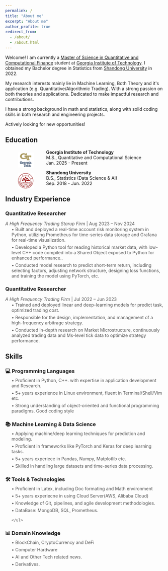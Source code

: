 ```yaml
---
permalink: /
title: "About me"
excerpt: "About me"
author_profile: true
redirect_from:
  - /about/
  - /about.html
---
```


Welcome! I am currently a [Master of Science in Quantitative and Computational Finance](https://qcf.gatech.edu) student at [Georgia Institute of Technology](https://www.gatech.edu). I obtained my Bachelor degree in Statistics from [Shandong University](https://en.sdu.edu.cn/) in 2022.

My research interests mainly lie in Machine Learning, Both Theory and it's application (e.g. Quantitative/Algorithmic Trading). With a strong passion on both theories and applications. Dedicated to make impactful research and contributions.

I have a strong background in math and statistics, along with solid coding skills in both research and engineering projects.

Actively looking for new opportunities!
## Education

<div>
  <img src="/images/gt_logo.png" style="float:left;margin-top:10px;" width="50" alt="markdown" hspace="40px">
  <p>
    <b>Georgia Institute of Technology</b><br/>
    M.S., Quantitative and Computational Science<br/>
    Jan. 2025 - Present<br/>
  </p>
</div>

<div>
  <img src="/images/logo3.png" style="float:left;margin-top:10px;" width="50" alt="markdown" hspace="40px">
  <p>
    <b>Shandong University</b><br/>
    B.S., Statistics (Data Science & AI)<br/>
    Sep. 2018 - Jun. 2022<br/>
  </p>
</div>

## Industry Experience
<div style="margin-bottom: 15px;">
  <h3 style="margin-bottom: 5px;">
    <b>Quantitative Researcher</b>
  </h3>
  <p style="font-size: 14px; color: #555; margin-bottom: 1px;">
    <i>A High Frequency Trading Starup Firm</i> | Aug 2023 – Nov 2024<br/>
  </p>
  <ul style="list-style-type: none; padding-left: 20px; font-size: 14px; color: #555; margin-top: 0;">
    <li style="margin-bottom: 6px;">• Built and deployed a real-time account risk monitoring system in Python, utilizing Prometheus for time-series data storage and Grafana for real-time visualization.</li>
    <li style="margin-bottom: 6px;">• Developed a Python tool for reading historical market data, with low-level C++ code compiled into a Shared Object exposed to Python for enhanced performance..</li>
    <li style="margin-bottom: 6px;">• Conducted model research to predict short-term return, including selecting factors, adjusting network structure, designing loss functions, and training the model using PyTorch, etc.</li>
  </ul>
</div>


<div style="margin-bottom: 15px;">
  <h3 style="margin-bottom: 5px;">
    <b>Quantitative Researcher</b>
  </h3>
  <p style="font-size: 14px; color: #555; margin-bottom: 1px;">
    <i>A High Frequency Trading Firm</i> | Jul 2022 – Jun 2023<br/>
  </p>
  <ul style="list-style-type: none; padding-left: 20px; font-size: 14px; color: #555; margin-top: 0;">
    <li style="margin-bottom: 6px;"> • Trained and deployed linear and deep-learning models for predict task, optimized trading cost.</li>
    <li style="margin-bottom: 6px;"> • Responsible for the design, implementation, and management of a high-frequency arbitrage strategy.</li>
    <li style="margin-bottom: 6px;">• Conducted in-depth research on Market Microstructure, continuously analyzed trading data and Ms-level tick data to optimize strategy performance.</li>
  </ul>
</div>
<!--
<div style="display:flex;justify-content:flex-start;">
  <img src="/images/logo1.jpg" style="float:left;object-fit:contain;" width="70" alt="markdown" hspace="30px">
  <p style="float:left;margin-top:10px;">
    <b>Shanghai AI Laboratory</b>, Software Engineer Intern<br/>
    Worked on <a href="https://opendatalab.com/home">OpenDataLab</a> platform<br/>
    Mar. 2022 - Aug. 2022<br/>
  </p>
</div> -->

<div style="margin-bottom: 30px;">
  <h2 style="margin-bottom: 15px;">Skills</h2>

  <!-- Skill 1 -->
  <div style="margin-bottom: 15px;">
    <h3 style="margin-bottom: 5px;">💻 Programming Languages</h3>
    <ul style="list-style-type: none; padding-left: 20px; font-size: 14px; color: #555; margin-top: 0;">
      <li style="margin-bottom: 6px;">• Proficient in Python, C++. with expertise in application development and Research.</li>
      <li style="margin-bottom: 6px;">• 5+ years experience in Linux environment, fluent in Terminal/Shell/Vim etc.</li>
      <li style="margin-bottom: 6px;">• Strong understanding of object-oriented and functional programming paradigms. Good coding style</li>
      <!-- <li style="margin-bottom: 6px;">• Basic knowledge of low-level computer architecture</li> -->
    </ul>
  </div>

  <!-- Skill 2 -->

  <!-- Skill 3 -->
  <div style="margin-bottom: 15px;">
    <h3 style="margin-bottom: 5px;">📚 Machine Learning & Data Science</h3>
    <ul style="list-style-type: none; padding-left: 20px; font-size: 14px; color: #555; margin-top: 0;">
      <li style="margin-bottom: 6px;">• Applying machine/deep learning techniques for prediction and modeling.</li>
      <li style="margin-bottom: 6px;">• Proficient in frameworks like PyTorch and Keras for deep learning tasks.</li>
      <li style="margin-bottom: 6px;">• 5+ years experiece in Pandas, Numpy, Matplotlib etc.</li>
      <li style="margin-bottom: 6px;">• Skilled in handling large datasets and time-series data processing.</li>
    </ul>
  </div>

  <!-- Skill 4 -->
  <div style="margin-bottom: 15px;">
    <h3 style="margin-bottom: 5px;">🛠️ Tools & Technologies</h3>
    <ul style="list-style-type: none; padding-left: 20px; font-size: 14px; color: #555; margin-top: 0;">
      <li style="margin-bottom: 6px;">• Proficient in Latex, including Doc formating and Math environment</li>
      <li style="margin-bottom: 6px;">• 5+ years experiecne in using Cloud Server(AWS, Alibaba Cloud) </li>
      <li style="margin-bottom: 6px;">• Knowledge of Git, pipelines, and agile development methodologies.</li>
      <li style="margin-bottom: 6px;">• DataBase: MongoDB, SQL, Prometheus.</li>

    </ul>
  </div>

<div style="margin-bottom: 15px;">
    <h3 style="margin-bottom: 5px;">📊 Domain Knowledge</h3>
    <ul style="list-style-type: none; padding-left: 20px; font-size: 14px; color: #555; margin-top: 0;">
      <li style="margin-bottom: 6px;">• BlockChain, CryptoCurrency and DeFi</li>
      <li style="margin-bottom: 6px;">• Computer Hardware</li>
      <li style="margin-bottom: 6px;">• AI and Other Tech related news.</li>
      <li style="margin-bottom: 6px;">• Derivatives.</li>
    </ul>
  </div>
</div>
<!--
### Python
  - Data Science
  - Data

<!-- ### C++

### Linux

### Latex

### Math/Stat


### -->